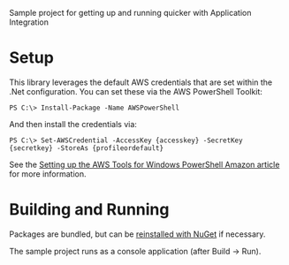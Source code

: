 Sample project for getting up and running quicker with Application Integration

# Setup
This library leverages the default AWS credentials that are set within the .Net configuration. You can set these via the AWS PowerShell Toolkit:
```
PS C:\> Install-Package -Name AWSPowerShell
```

And then install the credentials via:
```
PS C:\> Set-AWSCredential -AccessKey {accesskey} -SecretKey {secretkey} -StoreAs {profileordefault}
```

See the [Setting up the AWS Tools for Windows PowerShell Amazon article](http://docs.aws.amazon.com/powershell/latest/userguide/pstools-getting-set-up.html) for more information.

# Building and Running
Packages are bundled, but can be [reinstalled with NuGet](https://docs.microsoft.com/en-us/nuget/consume-packages/reinstalling-and-updating-packages) if necessary.

The sample project runs as a console application (after Build -> Run).
